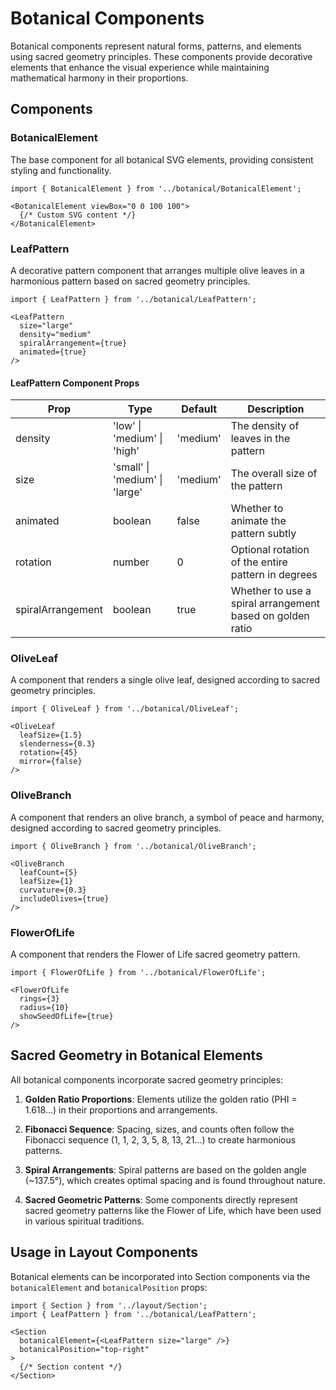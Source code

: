 # Botanical Components

Botanical components represent natural forms, patterns, and elements using sacred geometry principles. 
These components provide decorative elements that enhance the visual experience while maintaining
mathematical harmony in their proportions.

## Components

### BotanicalElement

The base component for all botanical SVG elements, providing consistent styling and functionality.

```tsx
import { BotanicalElement } from '../botanical/BotanicalElement';

<BotanicalElement viewBox="0 0 100 100">
  {/* Custom SVG content */}
</BotanicalElement>
```

### LeafPattern

A decorative pattern component that arranges multiple olive leaves in a harmonious pattern
based on sacred geometry principles.

```tsx
import { LeafPattern } from '../botanical/LeafPattern';

<LeafPattern 
  size="large" 
  density="medium" 
  spiralArrangement={true}
  animated={true}
/>
```

#### LeafPattern Component Props

| Prop | Type | Default | Description |
|------|------|---------|-------------|
| density | 'low' \| 'medium' \| 'high' | 'medium' | The density of leaves in the pattern |
| size | 'small' \| 'medium' \| 'large' | 'medium' | The overall size of the pattern |
| animated | boolean | false | Whether to animate the pattern subtly |
| rotation | number | 0 | Optional rotation of the entire pattern in degrees |
| spiralArrangement | boolean | true | Whether to use a spiral arrangement based on golden ratio |

### OliveLeaf

A component that renders a single olive leaf, designed according to sacred geometry principles.

```tsx
import { OliveLeaf } from '../botanical/OliveLeaf';

<OliveLeaf 
  leafSize={1.5}
  slenderness={0.3}
  rotation={45}
  mirror={false}
/>
```

### OliveBranch

A component that renders an olive branch, a symbol of peace and harmony, designed according
to sacred geometry principles.

```tsx
import { OliveBranch } from '../botanical/OliveBranch';

<OliveBranch 
  leafCount={5}
  leafSize={1}
  curvature={0.3}
  includeOlives={true}
/>
```

### FlowerOfLife

A component that renders the Flower of Life sacred geometry pattern.

```tsx
import { FlowerOfLife } from '../botanical/FlowerOfLife';

<FlowerOfLife 
  rings={3}
  radius={10}
  showSeedOfLife={true}
/>
```

## Sacred Geometry in Botanical Elements

All botanical components incorporate sacred geometry principles:

1. **Golden Ratio Proportions**: Elements utilize the golden ratio (PHI = 1.618...) in their
   proportions and arrangements.

2. **Fibonacci Sequence**: Spacing, sizes, and counts often follow the Fibonacci sequence
   (1, 1, 2, 3, 5, 8, 13, 21...) to create harmonious patterns.

3. **Spiral Arrangements**: Spiral patterns are based on the golden angle (~137.5°), which
   creates optimal spacing and is found throughout nature.

4. **Sacred Geometric Patterns**: Some components directly represent sacred geometry patterns
   like the Flower of Life, which have been used in various spiritual traditions.

## Usage in Layout Components

Botanical elements can be incorporated into Section components via the `botanicalElement`
and `botanicalPosition` props:

```tsx
import { Section } from '../layout/Section';
import { LeafPattern } from '../botanical/LeafPattern';

<Section
  botanicalElement={<LeafPattern size="large" />}
  botanicalPosition="top-right"
>
  {/* Section content */}
</Section>
``` 